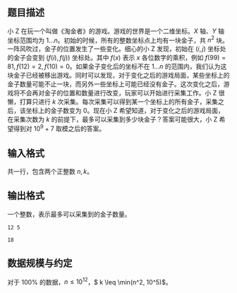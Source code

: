 ## 题目描述

小 Z 在玩一个叫做《淘金者》的游戏。游戏的世界是一个二维坐标。$X$ 轴、$Y$ 轴坐标范围均为 $1\ldots n$。初始的时候，所有的整数坐标点上均有一块金子，共 $n^2$ 块。一阵风吹过，金子的位置发生了一些变化。细心的小 Z 发现，初始在 $(i,j)$ 坐标处的金子会变到 $(f(i),f(j))$ 坐标处。其中 $f(x)$ 表示 $x$ 各位数字的乘积，例如 $f(99)=81,f(12)=2,f(10)=0$。如果金子变化后的坐标不在 $1\ldots n$ 的范围内，我们认为这块金子已经被移出游戏。同时可以发现，对于变化之后的游戏局面，某些坐标上的金子数量可能不止一块，而另外一些坐标上可能已经没有金子。这次变化之后，游戏将不会再对金子的位置和数量进行改变，玩家可以开始进行采集工作。小 Z 很懒，打算只进行 $k$  次采集。每次采集可以得到某一个坐标上的所有金子，采集之后，该坐标上的金子数变为 $0$。现在小 Z 希望知道，对于变化之后的游戏局面，在采集次数为 $k$ 的前提下，最多可以采集到多少块金子？答案可能很大，小 Z 希望得到对 $10^9+7$ 取模之后的答案。

## 输入格式

共一行，包含两个正整数 $n,k$。

## 输出格式

一个整数，表示最多可以采集到的金子数量。



```input1
12 5
```



```output1
18
```

## 数据规模与约定

对于 $100\%$ 的数据，$n \leq 10^{12}$，$ k \leq \min(n^2, 10^5)$。

